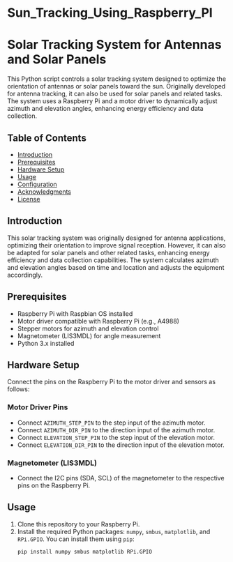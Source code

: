 # Sun_Tracking_Using_Raspberry_PI

# Solar Tracking System for Antennas and Solar Panels

This Python script controls a solar tracking system designed to optimize the orientation of antennas or solar panels toward the sun. Originally developed for antenna tracking, it can also be used for solar panels and related tasks. The system uses a Raspberry Pi and a motor driver to dynamically adjust azimuth and elevation angles, enhancing energy efficiency and data collection.

## Table of Contents

- [Introduction](#introduction)
- [Prerequisites](#prerequisites)
- [Hardware Setup](#hardware-setup)
- [Usage](#usage)
- [Configuration](#configuration)
- [Acknowledgments](#acknowledgments)
- [License](#license)

## Introduction

This solar tracking system was originally designed for antenna applications, optimizing their orientation to improve signal reception. However, it can also be adapted for solar panels and other related tasks, enhancing energy efficiency and data collection capabilities. The system calculates azimuth and elevation angles based on time and location and adjusts the equipment accordingly.

## Prerequisites

- Raspberry Pi with Raspbian OS installed
- Motor driver compatible with Raspberry Pi (e.g., A4988)
- Stepper motors for azimuth and elevation control
- Magnetometer (LIS3MDL) for angle measurement
- Python 3.x installed

## Hardware Setup

Connect the pins on the Raspberry Pi to the motor driver and sensors as follows:

### Motor Driver Pins

- Connect `AZIMUTH_STEP_PIN` to the step input of the azimuth motor.
- Connect `AZIMUTH_DIR_PIN` to the direction input of the azimuth motor.
- Connect `ELEVATION_STEP_PIN` to the step input of the elevation motor.
- Connect `ELEVATION_DIR_PIN` to the direction input of the elevation motor.

### Magnetometer (LIS3MDL)

- Connect the I2C pins (SDA, SCL) of the magnetometer to the respective pins on the Raspberry Pi.

## Usage

1. Clone this repository to your Raspberry Pi.
2. Install the required Python packages: `numpy`, `smbus`, `matplotlib`, and `RPi.GPIO`. You can install them using `pip`:
   ```sh
   pip install numpy smbus matplotlib RPi.GPIO
